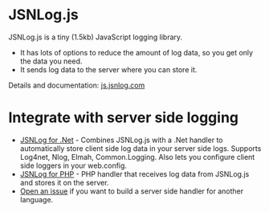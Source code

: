# JSNLog.js

JSNLog.js is a tiny (1.5kb) JavaScript logging library. 
* It has lots of options to reduce the amount of log data, so you get only the data you need.
* It sends log data to the server where you can store it.

Details and documentation:
[js.jsnlog.com](http://www.jsnlog.com)

# Integrate with server side logging

* [JSNLog for .Net](http://www.jsnlog.com) - Combines JSNLog.js with a .Net handler to automatically store client side log data in your server side logs. Supports Log4net, Nlog, Elmah, Common.Logging. Also lets you configure client side loggers in your web.config.
* [JSNLog for PHP](http://http://jsnlog.com/phpjs) - PHP handler that receives log data from JSNLog.js and stores it on the server.
* [Open an issue]() if you want to build a server side handler for another language.

